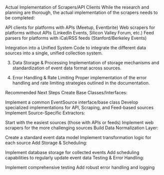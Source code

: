  Actual Implementation of Scrapers/API Clients
While the research and planning are thorough, the actual implementation of the scrapers needs to be completed:

API clients for platforms with APIs (Meetup, Eventbrite)
Web scrapers for platforms without APIs (LinkedIn Events, Silicon Valley Forum, etc.)
Feed parsers for platforms with iCal/RSS feeds (Stanford/Berkeley Events)

Integration into a Unified System
Code to integrate the different data sources into a single, unified collection system.

3. Data Storage & Processing
Implementation of storage mechanisms and standardization of event data format across sources.

4. Error Handling & Rate Limiting
Proper implementation of the error handling and rate limiting strategies outlined in the documentation.

Recommended Next Steps
Create Base Classes/Interfaces:

Implement a common EventSource interface/base class
Develop specialized implementations for API, Scraping, and Feed-based sources
Implement Source-Specific Extractors:

Start with the easiest sources (those with APIs or feeds)
Implement web scrapers for the more challenging sources
Build Data Normalization Layer:

Create a standard event data model
Implement transformation logic for each source
Add Storage & Scheduling:

Implement database storage for collected events
Add scheduling capabilities to regularly update event data
Testing & Error Handling:

Implement comprehensive testing
Add robust error handling and logging